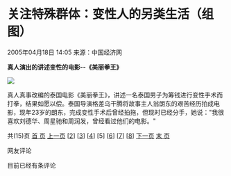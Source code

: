 # 关注特殊群体：变性人的另类生活（组图）

2005年04月18日 14:05  来源：中国经济网

**真人演出的讲述变性的电影--《美丽拳王》**

![](./W020050608556374194305.jpg)

真人真事改编的泰国电影《美丽拳王》，讲述一名泰国男子为筹钱进行变性手术而打拳，结果如愿以偿。泰国导演格差乌干腾将故事主人翁朗东的艰苦经历拍成电影，现年23岁的朗东，完成变性手术后曾经拍拖，但现时已经分手，她说："我很喜欢刘德华、周星驰和周润发，曾经看过他们的电影。"

共(15)页  [首 页](http://www.ce.cn/xwzx/shgj/tpzk/NO1/hg3/200504/18/t20050418_3988486.shtml)  [上一页](http://www.ce.cn/xwzx/shgj/tpzk/NO1/hg3/200504/18/t20050418_3988486_3.shtml)  [[2](http://www.ce.cn/xwzx/shgj/tpzk/NO1/hg3/200504/18/t20050418_3988486_1.shtml)]  [[3](http://www.ce.cn/xwzx/shgj/tpzk/NO1/hg3/200504/18/t20050418_3988486_2.shtml)]  [[4](http://www.ce.cn/xwzx/shgj/tpzk/NO1/hg3/200504/18/t20050418_3988486_3.shtml)]  [5]  [[6](http://www.ce.cn/xwzx/shgj/tpzk/NO1/hg3/200504/18/t20050418_3988486_5.shtml)]  [[7](http://www.ce.cn/xwzx/shgj/tpzk/NO1/hg3/200504/18/t20050418_3988486_6shtml)]  [[8](http://www.ce.cn/xwzx/shgj/tpzk/NO1/hg3/200504/18/t20050418_3988486_7.shtml)]  [下一页](http://www.ce.cn/xwzx/shgj/tpzk/NO1/hg3/200504/18/t20050418_3988486_5.shtml)  [末 页](http://www.ce.cn/xwzx/shgj/tpzk/NO1/hg3/200504/18/t20050418_3988486_14.shtml)

网友评论

目前已经有条评论
